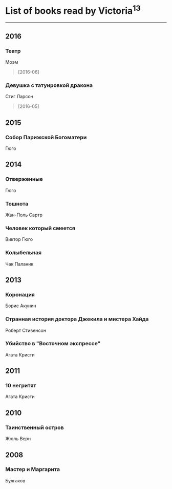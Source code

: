 # List of books read by Victoria<sup>13</sup>
---

## 2016

### Театр
Моэм
> [2016-06] 


### Девушка с татуировкой дракона
Стиг Ларсон
> [2016-05] 



## 2015

### Собор Парижской Богоматери
Гюго



## 2014

### Отверженные
Гюго


### Тошнота
Жан-Поль Сартр


### Человек который смеется
Виктор Гюго


### Колыбельная
Чак Паланик



## 2013

### Коронация
Борис Акунин


### Странная история доктора Джекила и мистера Хайда
Роберт Стивенсон


### Убийство в "Восточном экспрессе"
Агата Кристи



## 2011

### 10 негритят
Агата Кристи



## 2010

### Таинственный остров
Жюль Верн



## 2008

### Мастер и Маргарита
Булгаков



